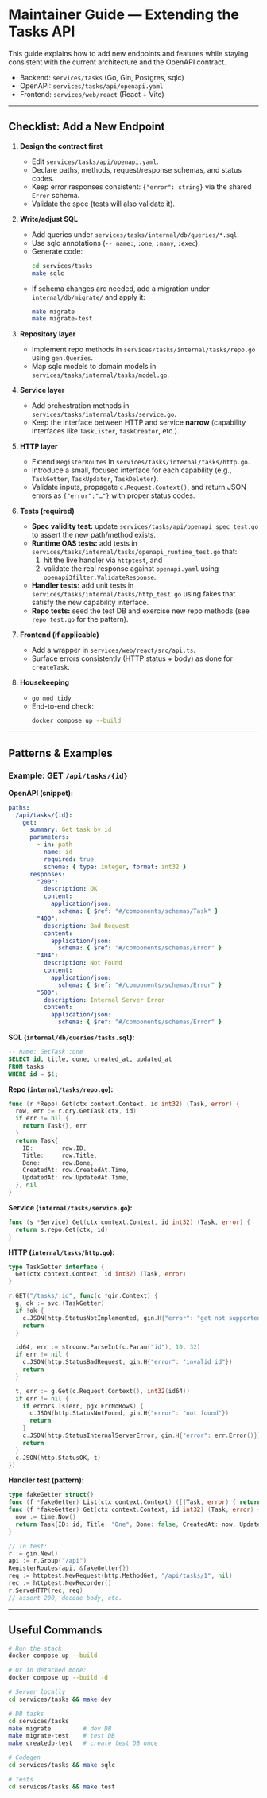 # Maintainer Guide — Extending the Tasks API

This guide explains how to add new endpoints and features while staying consistent with the current architecture and the OpenAPI contract.

- Backend: `services/tasks` (Go, Gin, Postgres, sqlc)
- OpenAPI: `services/tasks/api/openapi.yaml`
- Frontend: `services/web/react` (React + Vite)

---

## Checklist: Add a New Endpoint

1. **Design the contract first**
   - Edit `services/tasks/api/openapi.yaml`.
   - Declare paths, methods, request/response schemas, and status codes.
   - Keep error responses consistent: `{"error": string}` via the shared `Error` schema.
   - Validate the spec (tests will also validate it).

2. **Write/adjust SQL**
   - Add queries under `services/tasks/internal/db/queries/*.sql`.
   - Use sqlc annotations (`-- name:`, `:one`, `:many`, `:exec`).
   - Generate code:
     ```bash
     cd services/tasks
     make sqlc
     ```
   - If schema changes are needed, add a migration under `internal/db/migrate/` and apply it:
     ```bash
     make migrate
     make migrate-test
     ```

3. **Repository layer**
   - Implement repo methods in `services/tasks/internal/tasks/repo.go` using `gen.Queries`.
   - Map sqlc models to domain models in `services/tasks/internal/tasks/model.go`.

4. **Service layer**
   - Add orchestration methods in `services/tasks/internal/tasks/service.go`.
   - Keep the interface between HTTP and service **narrow** (capability interfaces like `TaskLister`, `taskCreator`, etc.).

5. **HTTP layer**
   - Extend `RegisterRoutes` in `services/tasks/internal/tasks/http.go`.
   - Introduce a small, focused interface for each capability (e.g., `TaskGetter`, `TaskUpdater`, `TaskDeleter`).
   - Validate inputs, propagate `c.Request.Context()`, and return JSON errors as `{"error":"…"}` with proper status codes.

6. **Tests (required)**
   - **Spec validity test:** update `services/tasks/api/openapi_spec_test.go` to assert the new path/method exists.
   - **Runtime OAS tests:** add tests in `services/tasks/internal/tasks/openapi_runtime_test.go` that:
     1. hit the live handler via `httptest`, and
     2. validate the real response against `openapi.yaml` using `openapi3filter.ValidateResponse`.
   - **Handler tests:** add unit tests in `services/tasks/internal/tasks/http_test.go` using fakes that satisfy the new capability interface.
   - **Repo tests:** seed the test DB and exercise new repo methods (see `repo_test.go` for the pattern).

7. **Frontend (if applicable)**
   - Add a wrapper in `services/web/react/src/api.ts`.
   - Surface errors consistently (HTTP status + body) as done for `createTask`.

8. **Housekeeping**
   - `go mod tidy`
   - End-to-end check:
     ```bash
     docker compose up --build
     ```

---

## Patterns & Examples

### Example: GET `/api/tasks/{id}`

**OpenAPI (snippet):**
```yaml
paths:
  /api/tasks/{id}:
    get:
      summary: Get task by id
      parameters:
        - in: path
          name: id
          required: true
          schema: { type: integer, format: int32 }
      responses:
        "200":
          description: OK
          content:
            application/json:
              schema: { $ref: "#/components/schemas/Task" }
        "400":
          description: Bad Request
          content:
            application/json:
              schema: { $ref: "#/components/schemas/Error" }
        "404":
          description: Not Found
          content:
            application/json:
              schema: { $ref: "#/components/schemas/Error" }
        "500":
          description: Internal Server Error
          content:
            application/json:
              schema: { $ref: "#/components/schemas/Error" }
```

**SQL (`internal/db/queries/tasks.sql`):**
```sql
-- name: GetTask :one
SELECT id, title, done, created_at, updated_at
FROM tasks
WHERE id = $1;
```

**Repo (`internal/tasks/repo.go`):**
```go
func (r *Repo) Get(ctx context.Context, id int32) (Task, error) {
  row, err := r.qry.GetTask(ctx, id)
  if err != nil {
    return Task{}, err
  }
  return Task{
    ID:        row.ID,
    Title:     row.Title,
    Done:      row.Done,
    CreatedAt: row.CreatedAt.Time,
    UpdatedAt: row.UpdatedAt.Time,
  }, nil
}
```

**Service (`internal/tasks/service.go`):**
```go
func (s *Service) Get(ctx context.Context, id int32) (Task, error) {
  return s.repo.Get(ctx, id)
}
```

**HTTP (`internal/tasks/http.go`):**
```go
type TaskGetter interface {
  Get(ctx context.Context, id int32) (Task, error)
}

r.GET("/tasks/:id", func(c *gin.Context) {
  g, ok := svc.(TaskGetter)
  if !ok {
    c.JSON(http.StatusNotImplemented, gin.H{"error": "get not supported"})
    return
  }

  id64, err := strconv.ParseInt(c.Param("id"), 10, 32)
  if err != nil {
    c.JSON(http.StatusBadRequest, gin.H{"error": "invalid id"})
    return
  }

  t, err := g.Get(c.Request.Context(), int32(id64))
  if err != nil {
    if errors.Is(err, pgx.ErrNoRows) {
      c.JSON(http.StatusNotFound, gin.H{"error": "not found"})
      return
    }
    c.JSON(http.StatusInternalServerError, gin.H{"error": err.Error()})
    return
  }
  c.JSON(http.StatusOK, t)
})
```

**Handler test (pattern):**
```go
type fakeGetter struct{}
func (f *fakeGetter) List(ctx context.Context) ([]Task, error) { return nil, nil } // to satisfy TaskLister required by RegisterRoutes
func (f *fakeGetter) Get(ctx context.Context, id int32) (Task, error) {
  now := time.Now()
  return Task{ID: id, Title: "One", Done: false, CreatedAt: now, UpdatedAt: now}, nil
}

// In test:
r := gin.New()
api := r.Group("/api")
RegisterRoutes(api, &fakeGetter{})
req := httptest.NewRequest(http.MethodGet, "/api/tasks/1", nil)
rec := httptest.NewRecorder()
r.ServeHTTP(rec, req)
// assert 200, decode body, etc.
```

---

## Useful Commands

```bash
# Run the stack
docker compose up --build

# Or in detached mode:
docker compose up --build -d

# Server locally
cd services/tasks && make dev

# DB tasks
cd services/tasks
make migrate         # dev DB
make migrate-test    # test DB
make createdb-test   # create test DB once

# Codegen
cd services/tasks && make sqlc

# Tests
cd services/tasks && make test
```

